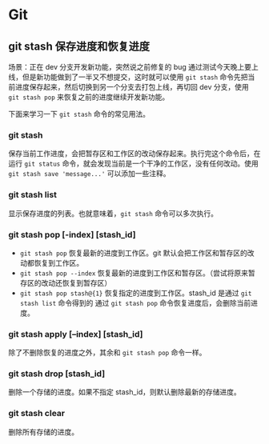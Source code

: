 # Git

## git stash 保存进度和恢复进度

场景：正在 dev 分支开发新功能，突然说之前修复的 bug 通过测试今天晚上要上线，但是新功能做到了一半又不想提交，这时就可以使用 `git stash` 命令先把当前进度保存起来，然后切换到另一个分支去打包上线，再切回 dev 分支，使用 `git stash pop` 来恢复之前的进度继续开发新功能。

下面来学习一下 `git stash` 命令的常见用法。

### git stash

保存当前工作进度，会把暂存区和工作区的改动保存起来。执行完这个命令后，在运行 `git status` 命令，就会发现当前是一个干净的工作区，没有任何改动。使用 `git stash save 'message...'` 可以添加一些注释。

### git stash list

显示保存进度的列表。也就意味着，`git stash` 命令可以多次执行。

### git stash pop [-index] [stash_id]

- `git stash pop` 恢复最新的进度到工作区。git 默认会把工作区和暂存区的改动都恢复到工作区。
- `git stash pop --index` 恢复最新的进度到工作区和暂存区。（尝试将原来暂存区的改动还恢复到暂存区）
- `git stash pop stash@{1}` 恢复指定的进度到工作区。stash_id 是通过 `git stash list` 命令得到的
  通过 `git stash pop` 命令恢复进度后，会删除当前进度。

### git stash apply [–index] [stash_id]

除了不删除恢复的进度之外，其余和 `git stash pop` 命令一样。

### git stash drop [stash_id]

删除一个存储的进度。如果不指定 stash_id，则默认删除最新的存储进度。

### git stash clear

删除所有存储的进度。
